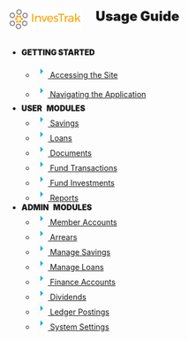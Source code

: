 

<div class="row">
	<div class="col-12 col-sm-6" style="display:inline-flex;">
		<!-- Logo -->
		<div style="text-align:left;display:inline-flex;">
			<a href="#/">
				<img height="40px"  
					src="./static/images/0.0_investrak_logo.png">
				</img>
			</a>
		</div>
		<!-- Title -->
		<div style="text-align: left;font-weight:900;font-size:24px;margin-left:25px;display:inline-flex;">
			Usage Guide
		</div>
	</div>
	<div id="nav-menu-items" class="col-12 col-sm-6" 
		style="justify-content: start;display: flex;">
		<ul>
			<li>
				<p style="font-weight:900">GETTING STARTED</p>
				<ul style="line-height:2rem;">
					<li>
						<a href="#/02_access-the-site" title="Accessing the Site">
							<svg style="height:24px;width:24px" viewBox="0 0 24 24">
								<path fill="#03a9f4" d="M10,17L15,12L10,7V17Z"></path>
							</svg>
							Accessing the Site
						</a>
					</li>
					<li>
						<a href="#/03_navigate-the-app" 
							title=" Navigating the Application">
							<svg style="height:24px;width:24px" viewBox="0 0 24 24">
								<path fill="#03a9f4" d="M10,17L15,12L10,7V17Z"></path>
							</svg> Navigating the Application
						</a>
					</li>
				</ul>
			</li>
			<li>
				<span class="d-inline-flex" 
					style="font-weight:900">
					<span class="d-inline-flex" style="padding-right:5px">USER</span>
					<span class="ml-1 d-inline-flex d-none d-sm-block"> MODULES</span>
				</span>
				<ul>
					<li>
						<a href="#04_user_savings" title="Savings">
							<svg style="height:24px;width:24px" viewBox="0 0 24 24">
								<path fill="#03a9f4" d="M10,17L15,12L10,7V17Z"></path>
							</svg>
							Savings
						</a>
					</li>
					<li>
						<a href="#05_user_loans" title="Loans">
							<svg style="height:24px;width:24px" viewBox="0 0 24 24">
								<path fill="#03a9f4" d="M10,17L15,12L10,7V17Z"></path>
							</svg>
							Loans
						</a>
					</li>
					<li>
						<a href="#06_user_documents" title="Documents">
							<svg style="height:24px;width:24px" viewBox="0 0 24 24">
								<path fill="#03a9f4" d="M10,17L15,12L10,7V17Z"></path>
							</svg>
							Documents
						</a>
					</li>
					<li>
						<a href="#07_user_fund-transactions" title="Fund Transactions">
							<svg style="height:24px;width:24px" viewBox="0 0 24 24">
								<path fill="#03a9f4" d="M10,17L15,12L10,7V17Z"></path>
							</svg>
							Fund Transactions
						</a>
					</li>
					<li>
						<a href="#08_user_fund-investments" title="Fund Investments">
							<svg style="height:24px;width:24px" viewBox="0 0 24 24">
								<path fill="#03a9f4" d="M10,17L15,12L10,7V17Z"></path>
							</svg>
							Fund Investments
						</a>
					</li>
					<li>
						<a href="#09_user_reports" title="Reports">
							<svg style="height:24px;width:24px" viewBox="0 0 24 24">
								<path fill="#03a9f4" d="M10,17L15,12L10,7V17Z"></path>
							</svg>
							Reports
						</a>
					</li>
				</ul>
			</li>
			<li>
				<span class="d-inline-flex" style="font-weight:900">
					<span class="d-inline-flex" style="padding-right:5px">ADMIN</span>
					<span class="ml-1 d-inline-flex d-none d-sm-block"> MODULES</span>
				</span>
				<ul>
					<li>
						<a href="#10_admin_member-accounts" title="Member Accounts">
							<svg style="height:24px;width:24px" viewBox="0 0 24 24">
								<path fill="#03a9f4" d="M10,17L15,12L10,7V17Z"></path>
							</svg>
							Member Accounts
						</a>
					</li>			
					<li>
						<a href="#11_admin_arrears" title="Arrears">
							<svg style="height:24px;width:24px" viewBox="0 0 24 24">
								<path fill="#03a9f4" d="M10,17L15,12L10,7V17Z"></path>
							</svg>
							Arrears
						</a>
					</li>
					<li>
						<a href="#12_admin_manage-savings" title="Manage Savings">
							<svg style="height:24px;width:24px" viewBox="0 0 24 24">
								<path fill="#03a9f4" d="M10,17L15,12L10,7V17Z"></path>
							</svg>
							Manage Savings
						</a>
					</li>
					<li>
						<a href="#13_admin_manage-loans" title="Manage Loans">
							<svg style="height:24px;width:24px" viewBox="0 0 24 24">
								<path fill="#03a9f4" d="M10,17L15,12L10,7V17Z"></path>
							</svg>
							Manage Loans
						</a>
					</li>
					<li>
						<a href="#14_admin_finance-accounts" title="Finance Accounts">
							<svg style="height:24px;width:24px" viewBox="0 0 24 24">
								<path fill="#03a9f4" d="M10,17L15,12L10,7V17Z"></path>
							</svg>
							Finance Accounts
						</a>
					</li>
					<li>
						<a href="#15_admin_dividends" title="Dividends">
							<svg style="height:24px;width:24px" viewBox="0 0 24 24">
								<path fill="#03a9f4" d="M10,17L15,12L10,7V17Z"></path>
							</svg>
							Dividends
						</a>
					</li>
					<li>
						<a href="#16_admin_ledger-postings" title="Dividends">
							<svg style="height:24px;width:24px" viewBox="0 0 24 24">
								<path fill="#03a9f4" d="M10,17L15,12L10,7V17Z"></path>
							</svg>
							Ledger Postings
						</a>
					</li>
					<li>
						<a href="#17_admin_system-settings" title="System Settings">
							<svg style="height:24px;width:24px" viewBox="0 0 24 24">
								<path fill="#03a9f4" d="M10,17L15,12L10,7V17Z"></path>
							</svg>
							System Settings
						</a>
					</li>
				</ul>
			</li>
		</ul>
	</div>
</div>
<!-- <script setup>
  const {computed }=Vue
	Vue.createApp({
		setup(){
			const mobile_screen = computed(()=>{
				return window.innerWidth<600
			});
			return{mobile_screen}
		}
	}).mount('#nav-menu');
</script> -->
